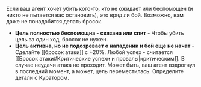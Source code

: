 Если ваш агент хочет убить кого-то, кто не ожидает или беспомощен (и никто не пытается вас остановить), это вряд ли бой. Возможно, вам даже не понадобится делать бросок. 

- **Цель полностью беспомощна - связана или спит** - Чтобы убить цель за один ход, бросок не нужен. 
- **Цель активна, но не подозревает о нападении и бой еще не начат** - Сделайте [[бросок атаки]] с +20%. Любой успех - считается [[Бросок атаки#Критические успехи и провалы|критическим]]. В случае неудачи атака не проходит. Может быть, ваш агент вздрогнул в последний момент, а может, цель переместилась. Определите детали с Куратором.